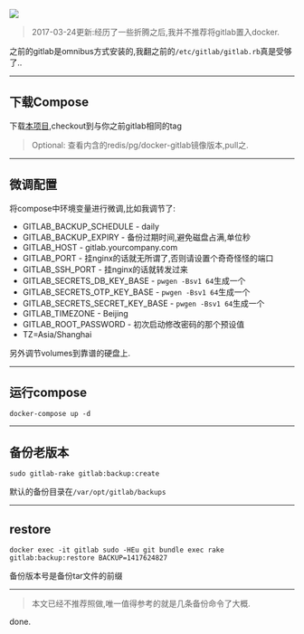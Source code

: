 ![](https://o4dyfn0ef.qnssl.com/image/2016-11-21-migrating-gitlab-infrastructur-into-Docker.png?imageView2/2/h/300) 

> 2017-03-24更新:经历了一些折腾之后,我并不推荐将gitlab置入docker.  

之前的gitlab是omnibus方式安装的,我翻之前的`/etc/gitlab/gitlab.rb`真是受够了..  

- - - - -- 

## 下载Compose  

下载[本项目](https://github.com/sameersbn/docker-gitlab),checkout到与你之前gitlab相同的tag 

> Optional: 查看内含的redis/pg/docker-gitlab镜像版本,pull之.  

- - - - -- 

## 微调配置  

将compose中环境变量进行微调,比如我调节了:

- GITLAB_BACKUP_SCHEDULE - daily
- GITLAB_BACKUP_EXPIRY - 备份过期时间,避免磁盘占满,单位秒
- GITLAB_HOST - gitlab.yourcompany.com
- GITLAB_PORT - 挂nginx的话就无所谓了,否则请设置个奇奇怪怪的端口
- GITLAB_SSH_PORT - 挂nginx的话就转发过来
- GITLAB_SECRETS_DB_KEY_BASE - `pwgen -Bsv1 64`生成一个
- GITLAB_SECRETS_OTP_KEY_BASE - `pwgen -Bsv1 64`生成一个
- GITLAB_SECRETS_SECRET_KEY_BASE - `pwgen -Bsv1 64`生成一个
- GITLAB_TIMEZONE - Beijing
- GITLAB_ROOT_PASSWORD - 初次启动修改密码的那个预设值
- TZ=Asia/Shanghai

另外调节volumes到靠谱的硬盘上. 

- - - - -- 

## 运行compose 

```shell
docker-compose up -d 
```

- - - - -- 

## 备份老版本 

```shell
sudo gitlab-rake gitlab:backup:create
``` 

默认的备份目录在`/var/opt/gitlab/backups` 

- - - - -- 

## restore 

```shell
docker exec -it gitlab sudo -HEu git bundle exec rake gitlab:backup:restore BACKUP=1417624827
```

备份版本号是备份tar文件的前缀

- - - - -- 

> 本文已经不推荐照做,唯一值得参考的就是几条备份命令了大概. 

done. 
